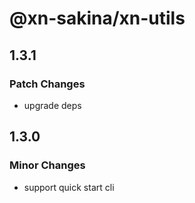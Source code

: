 # @xn-sakina/xn-utils

## 1.3.1

### Patch Changes

- upgrade deps

## 1.3.0

### Minor Changes

- support quick start cli
